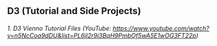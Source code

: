 ## D3 (Tutorial and Side Projects)
###### 1. D3 Vienno Tutorial Files (YouTube: https://www.youtube.com/watch?v=n5NcCoa9dDU&list=PL6il2r9i3BqH9PmbOf5wA5E1wOG3FT22p)

